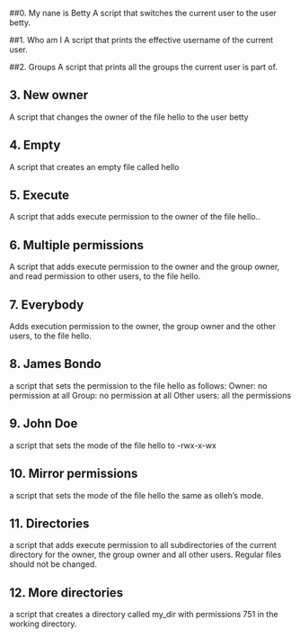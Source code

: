 ##0. My nane is Betty
A script that switches the current user to the user betty.

##1. Who am I
A script that prints the effective username of the current user.

##2. Groups
A script that prints all the groups the current user is part of.

## 3. New owner
A script that changes the owner of the file hello to the user betty

## 4. Empty
A script that creates an empty file called hello

## 5. Execute
A script that adds execute permission to the owner of the file hello..

## 6. Multiple permissions
A script that adds execute permission to the owner and the group owner, and read permission to other users, to the file hello.

## 7. Everybody
Adds execution permission to the owner, the group owner and the other users, to the file hello.

## 8. James Bondo
a script that sets the permission to the file hello as follows:
Owner: no permission at all
Group: no permission at all
Other users: all the permissions

## 9. John Doe
a script that sets the mode of the file hello to -rwx-x-wx

## 10. Mirror permissions
a script that sets the mode of the file hello the same as olleh’s mode.

## 11. Directories
a script that adds execute permission to all subdirectories of the current directory for the owner, the group owner and all other users. Regular files should not be changed.

## 12. More directories
a script that creates a directory called my_dir with permissions 751 in the working directory.
